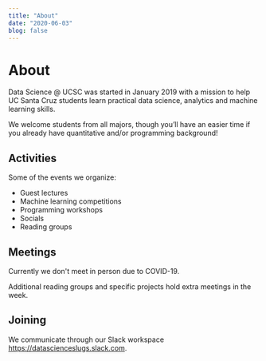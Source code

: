 ```yaml
---
title: "About"
date: "2020-06-03"
blog: false
---
```


# About

Data Science @ UCSC was started in January 2019 with a mission to help 
UC Santa Cruz students learn practical data science, analytics and machine 
learning skills.

We welcome students from all majors, though you’ll have an easier time 
if you already have quantitative and/or programming background!

## Activities

Some of the events we organize:
- Guest lectures
- Machine learning competitions
- Programming workshops
- Socials
- Reading groups

## Meetings

Currently we don't meet in person due to COVID-19.

Additional reading groups and specific projects hold extra meetings in the week.

## Joining

We communicate through our Slack workspace <https://datascienceslugs.slack.com>.


